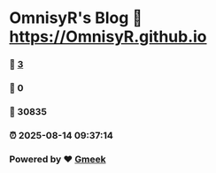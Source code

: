 # OmnisyR's Blog :link: https://OmnisyR.github.io 
### :page_facing_up: [3](https://OmnisyR.github.io/tag.html) 
### :speech_balloon: 0 
### :hibiscus: 30835 
### :alarm_clock: 2025-08-14 09:37:14 
### Powered by :heart: [Gmeek](https://github.com/Meekdai/Gmeek)
